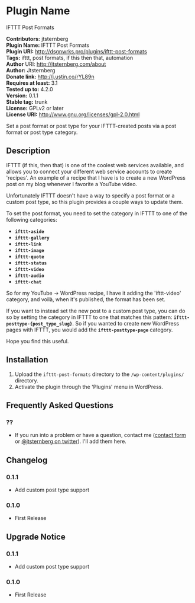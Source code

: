 # Plugin Name #
IFTTT Post Formats

**Contributors:** jtsternberg  
**Plugin Name:** IFTTT Post Formats  
**Plugin URI:** http://dsgnwrks.pro/plugins/ifttt-post-formats  
**Tags:** ifttt, post formats, if this then that, automation  
**Author** URI: http://jtsternberg.com/about  
**Author:** Jtsternberg  
**Donate link:** http://j.ustin.co/rYL89n  
**Requires at least:** 3.1  
**Tested up to:** 4.2.0  
**Version:** 0.1.1  
**Stable tag:** trunk  
**License:** GPLv2 or later  
**License URI:** http://www.gnu.org/licenses/gpl-2.0.html  

Set a post format or post type for your IFTTT-created posts via a post format or post type category.

## Description ##

IFTTT (if this, then that) is one of the coolest web services available, and allows you to connect your different web service accounts to create 'recipes'. An example of a recipe that I have is to create a new WordPress post on my blog whenever I favorite a YouTube video.

Unfortunately IFTTT doesn't have a way to specify a post format or a custom post type, so this plugin provides a couple ways to update them.

To set the post format, you need to set the category in IFTTT to one of the following categories:
* **`ifttt-aside`**
* **`ifttt-gallery`**
* **`ifttt-link`**
* **`ifttt-image`**
* **`ifttt-quote`**
* **`ifttt-status`**
* **`ifttt-video`**
* **`ifttt-audio`**
* **`ifttt-chat`**

So for my YouTube -> WordPress recipe, I have it adding the 'ifttt-video' category, and voilà, when it's published, the format has been set.

If you want to instead set the new post to a custom post type, you can do so by setting the category in IFTTT to one that matches this pattern: **`ifttt-posttype-{post_type_slug}`**. So if you wanted to create new WordPress pages with IFTTT, you would add the **`ifttt-posttype-page`** category.

Hope you find this useful.


## Installation ##

1. Upload the `ifttt-post-formats` directory to the `/wp-content/plugins/` directory.
2. Activate the plugin through the 'Plugins' menu in WordPress.

## Frequently Asked Questions ##

### ?? ###
* If you run into a problem or have a question, contact me ([contact form](http://j.ustin.co/scbo43) or [@jtsternberg on twitter](http://j.ustin.co/wUfBD3)). I'll add them here.


## Changelog ##

### 0.1.1 ###
* Add custom post type support

### 0.1.0 ###
* First Release


## Upgrade Notice ##

### 0.1.1 ###
* Add custom post type support

### 0.1.0 ###
* First Release
